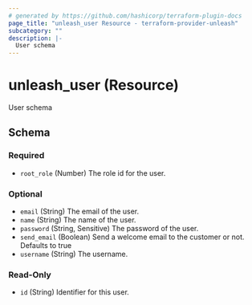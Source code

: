 ```yaml
---
# generated by https://github.com/hashicorp/terraform-plugin-docs
page_title: "unleash_user Resource - terraform-provider-unleash"
subcategory: ""
description: |-
  User schema
---
```


# unleash_user (Resource)

User schema



<!-- schema generated by tfplugindocs -->
## Schema

### Required

- `root_role` (Number) The role id for the user.

### Optional

- `email` (String) The email of the user.
- `name` (String) The name of the user.
- `password` (String, Sensitive) The password of the user.
- `send_email` (Boolean) Send a welcome email to the customer or not. Defaults to true
- `username` (String) The username.

### Read-Only

- `id` (String) Identifier for this user.
